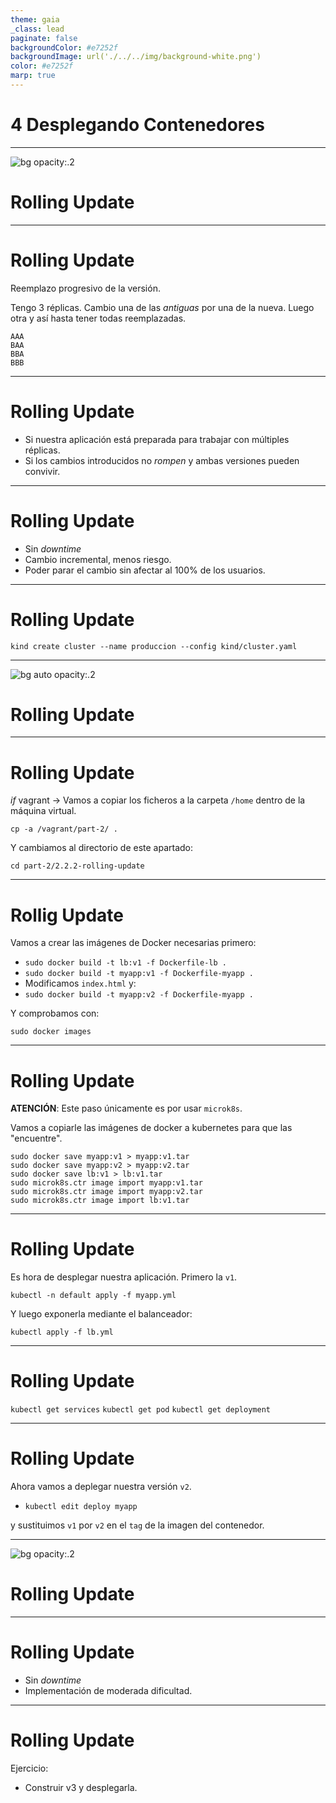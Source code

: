 ```yaml
---
theme: gaia
_class: lead
paginate: false
backgroundColor: #e7252f
backgroundImage: url('./../../img/background-white.png')
color: #e7252f
marp: true
---
```

<!-- _backgroundImage: url('./../../img/background-red.png') -->
<!-- _color: white -->

# 4 Desplegando Contenedores

---
![bg opacity:.2](https://media.giphy.com/media/Aff4ryYiacUO4/giphy.gif)
# Rolling Update

---
# Rolling Update

Reemplazo progresivo de la versión.

Tengo 3 réplicas. Cambio una de las _antiguas_ por una de la nueva.
Luego otra y así hasta tener todas reemplazadas.

```
AAA
BAA
BBA
BBB
```

---
# Rolling Update

- Si nuestra aplicación está preparada para trabajar con múltiples réplicas.
- Si los cambios introducidos no _rompen_ y ambas versiones pueden convivir.

---
# Rolling Update

- Sin _downtime_
- Cambio incremental, menos riesgo.
- Poder parar el cambio sin afectar al 100% de los usuarios.

---
# Rolling Update

`kind create cluster --name produccion --config kind/cluster.yaml`

---
![bg auto opacity:.2](https://upload.wikimedia.org/wikipedia/commons/thumb/3/39/Kubernetes_logo_without_workmark.svg/1200px-Kubernetes_logo_without_workmark.svg.png)
# Rolling Update

---
# Rolling Update

_if_ vagrant -> Vamos a copiar los ficheros a la carpeta `/home` dentro de la máquina virtual.

```
cp -a /vagrant/part-2/ .
```

Y cambiamos al directorio de este apartado:

```
cd part-2/2.2.2-rolling-update
```

---
# Rollig Update

Vamos a crear las imágenes de Docker necesarias primero:

- `sudo docker build -t lb:v1 -f Dockerfile-lb .`
- `sudo docker build -t myapp:v1 -f Dockerfile-myapp .`
- Modificamos `index.html` y:
- `sudo docker build -t myapp:v2 -f Dockerfile-myapp .`

Y comprobamos con:

`sudo docker images`

---
# Rolling Update

**ATENCIÓN**: Este paso únicamente es por usar `microk8s`.

Vamos a copiarle las imágenes de docker a kubernetes para que las "encuentre".

```
sudo docker save myapp:v1 > myapp:v1.tar
sudo docker save myapp:v2 > myapp:v2.tar
sudo docker save lb:v1 > lb:v1.tar
sudo microk8s.ctr image import myapp:v1.tar
sudo microk8s.ctr image import myapp:v2.tar
sudo microk8s.ctr image import lb:v1.tar
```

---
# Rolling Update

Es hora de desplegar nuestra aplicación. Primero la `v1`.

`kubectl -n default apply -f myapp.yml`

Y luego exponerla mediante el balanceador:

`kubectl apply -f lb.yml`

---
# Rolling Update

`kubectl get services`
`kubectl get pod`
`kubectl get deployment`

---
# Rolling Update

Ahora vamos a deplegar nuestra versión `v2`.

- `kubectl edit deploy myapp`

y sustituimos `v1` por `v2` en el `tag` de la imagen del contenedor.

---
![bg opacity:.2](https://imagenes.20minutos.es/files/image_656_370/uploads/imagenes/2019/05/21/957237.jpg)
# Rolling Update

---
# Rolling Update

- Sin _downtime_
- Implementación de moderada dificultad.

---
# Rolling Update

Ejercicio:

- Construir v3 y desplegarla.
